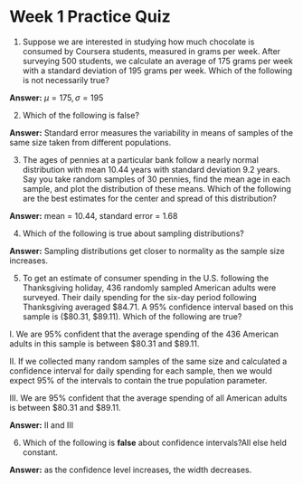 # Week 1 Practice Quiz

1. Suppose we are interested in studying how much chocolate is consumed by Coursera students, measured in grams per week. After surveying 500 students, we calculate an average of 175 grams per week with a standard deviation of 195 grams per week.  Which of the following is not necessarily true?

**Answer:** $\mu  =  175,\, \sigma  =  195$

2. Which of the following is false?

**Answer:** Standard error measures the variability in means of samples of the same size taken from different populations.

3. The ages of pennies at a particular bank follow a nearly normal  distribution with mean 10.44 years with standard deviation 9.2 years.  Say you take random samples of 30 pennies, find the mean age in each  sample, and plot the distribution of these means. Which of the following  are the best estimates for the center and spread of this distribution?

**Answer:** mean = 10.44, standard error = 1.68

4. Which of the following is true about sampling distributions?

**Answer:** Sampling distributions get closer to normality as the sample size increases.

5. To get an estimate of consumer spending in the U.S. following the  Thanksgiving holiday, 436 randomly sampled American adults were  surveyed. Their daily spending for the six-day period following  Thanksgiving averaged \$84.71. A 95% confidence interval based on this  sample is (\$80.31, \$89.11). Which of the following are true?

 I. We are 95% confident that the average spending of the 436 American adults in this sample is between \$80.31 and $89.11.

II. If  we collected many random samples of the same size and calculated a  confidence interval for daily spending for each sample, then we would  expect 95% of the intervals to contain the true population parameter.

III. We are 95% confident that the average spending of all American adults is between \$80.31 and \$89.11.

**Answer:** II and III

6. Which of the following is **false** about confidence intervals?All else held constant.

**Answer:** as the confidence level increases, the width decreases.